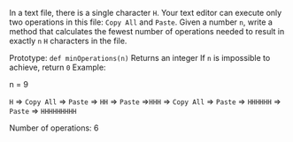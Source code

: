In a text file, there is a single character ```H```. Your text editor can execute only two operations in this file: ```Copy All``` and ```Paste```. Given a number ```n```, write a method that calculates the fewest number of operations needed to result in exactly ```n``` ```H``` characters in the file.

Prototype: ```def minOperations(n)```
Returns an integer
If ```n``` is impossible to achieve, return ```0```
Example:

n = 9

```H``` => ```Copy All``` => ```Paste``` => ```HH``` => ```Paste``` =>```HHH``` => ```Copy All``` => ```Paste``` => ```HHHHHH``` => ```Paste``` => ```HHHHHHHHH```

Number of operations: 6
